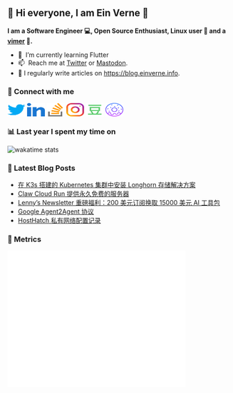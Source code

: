 ## 👋 Hi everyone, I am Ein Verne 👋

**I am a Software Engineer 💻, Open Source Enthusiast, Linux user :penguin: and a [vimer](https://github.com/einverne/dotfiles) :man:.**

- 🌱 &nbsp;I’m currently learning Flutter
- 📫 &nbsp;Reach me at [Twitter](https://twitter.com/einverne) or <a rel="me" href="https://m.einverne.info/@einverne">Mastodon</a>.
- 📝 I regularly write articles on <https://blog.einverne.info>.


### 🔗 Connect with me
<a href="https://twitter.com/einverne" target="_blank"><img align="center" src="images/twitter.svg" alt="twitter einverne" height="30" width="40" /></a>
<a href="https://linkedin.com/in/einverne" target="_blank"><img align="center" src="images/linked-in-alt.svg" alt="linkedin einverne" height="30" width="40" /></a>
<a href="https://stackoverflow.com/users/1820217/einverne" target="_blank"><img align="center" src="images/stack-overflow.svg" alt="stackoverflow einverne" height="30" width="40" /></a>
<a href="https://instagram.com/einverne" target="_blank"><img align="center" src="images/instagram.svg" alt="instagram einverne" height="30" width="40" /></a>
<a href="https://www.douban.com/people/einverne" target="_blank"><img align="center" src="images/douban.svg" alt="douban einverne" height="30" width="40" /></a>
<a href="https://homer.einverne.info" target="_blank"><img align="center" src="images/homer.svg" alt="einverne online services" height="30" width="40" /></a>

### 📊 Last year I spent my time on

![wakatime stats](https://github-readme-stats.vercel.app/api/wakatime?username=einverne&api_domain=wakapi.einverne.info&hide_title=true&hide_border=true&langs_count=18&bg_color=00000000&text_color=777&layout=compact)

### 📕 Latest Blog Posts
<!-- BLOG-POST-LIST:START -->
- [在 K3s 搭建的 Kubernetes 集群中安装 Longhorn 存储解决方案](https://blog.einverne.info/post/2025/04/k3s-kubernetes-cluster-storage-with-longhorn.html)
- [Claw Cloud Run 提供永久免费的服务器](https://blog.einverne.info/post/2025/04/claw-cloud-run.html)
- [Lenny’s Newsletter 重磅福利：200 美元订阅换取 15000 美元 AI 工具包](https://blog.einverne.info/post/2025/04/lenny-newsletter-ai-packages.html)
- [Google Agent2Agent 协议](https://blog.einverne.info/post/2025/04/google-agent2agent.html)
- [HostHatch 私有网络配置记录](https://blog.einverne.info/post/2025/04/hosthatch-private-networking.html)
<!-- BLOG-POST-LIST:END -->

### 👻 Metrics
<img align="left" src="/metrics.base.svg" alt="Metrics" width="400">
